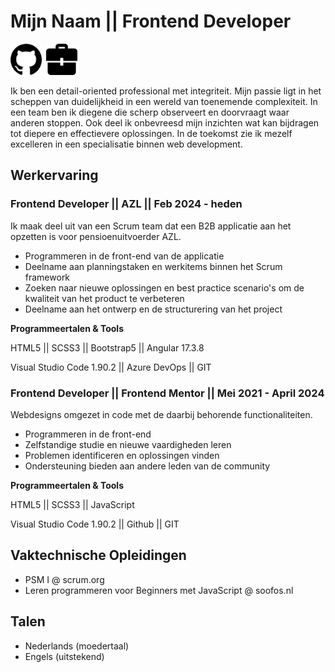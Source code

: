 # Mijn Naam || Frontend Developer 
[<img src="github_logo.png" width="50">](https://github.com/kxnzx/ "Mijn Github")&ensp;[<img src="portfolio_icon.png" width="50">](https://www.frontendmentor.io/profile/kxnzx/ "Mijn Portfolio")

Ik ben een detail-oriented professional met integriteit. Mijn passie ligt in het scheppen van duidelijkheid in een wereld van toenemende complexiteit. In een team ben ik diegene die scherp observeert en doorvraagt waar anderen stoppen. Ook deel ik onbevreesd mijn inzichten wat kan bijdragen tot diepere en effectievere oplossingen. In de toekomst zie ik mezelf excelleren in een specialisatie binnen web development.

## Werkervaring
### Frontend Developer || AZL || Feb 2024 - heden

Ik maak deel uit van een Scrum team dat een B2B applicatie aan het opzetten is voor pensioenuitvoerder AZL. 

* Programmeren in de front-end van de applicatie
* Deelname aan planningstaken en werkitems binnen het Scrum framework
* Zoeken naar nieuwe oplossingen en best practice scenario's om de kwaliteit van het product te verbeteren
* Deelname aan het ontwerp en de structurering van het project

**Programmeertalen & Tools**

HTML5 || SCSS3 || Bootstrap5 || Angular 17.3.8 

Visual Studio Code 1.90.2 || Azure DevOps || GIT

### Frontend Developer || Frontend Mentor || Mei 2021 - April 2024

Webdesigns omgezet in code met de daarbij behorende functionaliteiten. 

* Programmeren in de front-end
* Zelfstandige studie en nieuwe vaardigheden leren 
* Problemen identificeren en oplossingen vinden
* Ondersteuning bieden aan andere leden van de community 

**Programmeertalen & Tools** 

HTML5 || SCSS3 || JavaScript 

Visual Studio Code 1.90.2 || Github || GIT

## Vaktechnische Opleidingen

* PSM I @ scrum.org
* Leren programmeren voor Beginners met JavaScript @ soofos.nl


## Talen

* Nederlands (moedertaal)
* Engels (uitstekend)

